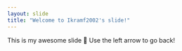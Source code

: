 ```yaml
---
layout: slide
title: "Welcome to Ikramf2002's slide!"
---
```

This is my awesome slide :tada:
Use the left arrow to go back!
